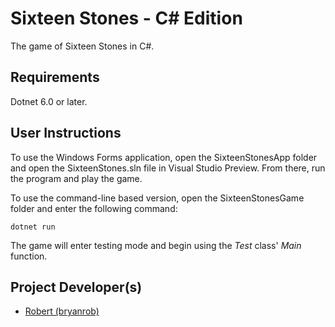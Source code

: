 # Sixteen Stones - C# Edition
The game of Sixteen Stones in C#.

## Requirements
Dotnet 6.0 or later.

## User Instructions
To use the Windows Forms application, open the SixteenStonesApp folder and open the SixteenStones.sln file in Visual Studio Preview.  From there, run the program and play the game.

To use the command-line based version, open the SixteenStonesGame folder and enter the following command:
```
dotnet run
```
The game will enter testing mode and begin using the *Test* class' *Main* function.

## Project Developer(s)
 - [Robert (bryanrob)](https://github.com/bryanrob)
